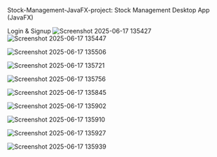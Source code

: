 Stock-Management-JavaFX-project: Stock Management Desktop App (JavaFX)




Login & Signup 
![Screenshot 2025-06-17 135427](https://github.com/user-attachments/assets/1577e8ab-fe22-4ee7-8707-0c44d79d7b96)
![Screenshot 2025-06-17 135447](https://github.com/user-attachments/assets/e3fdb83f-a830-4d83-83d3-818e12aabb78)



![Screenshot 2025-06-17 135506](https://github.com/user-attachments/assets/9a14de37-a522-43fe-9a19-cfa4af91b08a)



![Screenshot 2025-06-17 135721](https://github.com/user-attachments/assets/d3394ca9-78c8-4519-96f7-d637084959b5)



![Screenshot 2025-06-17 135756](https://github.com/user-attachments/assets/81955cd8-0c7a-4877-ab02-d8411610b1ed)



![Screenshot 2025-06-17 135845](https://github.com/user-attachments/assets/a7a4f4ba-cba1-4302-80fc-8ddc25469ce7)



![Screenshot 2025-06-17 135902](https://github.com/user-attachments/assets/6623f562-87fb-486f-80fa-666ec38d5e21)



![Screenshot 2025-06-17 135910](https://github.com/user-attachments/assets/a2a1e50d-2546-4844-a26e-4585d248bc7e)



![Screenshot 2025-06-17 135927](https://github.com/user-attachments/assets/699a95e4-f162-4b8f-9b18-3d41336a6b98)



![Screenshot 2025-06-17 135939](https://github.com/user-attachments/assets/c54d7fa9-b572-4c27-924a-14c859d16b15)
